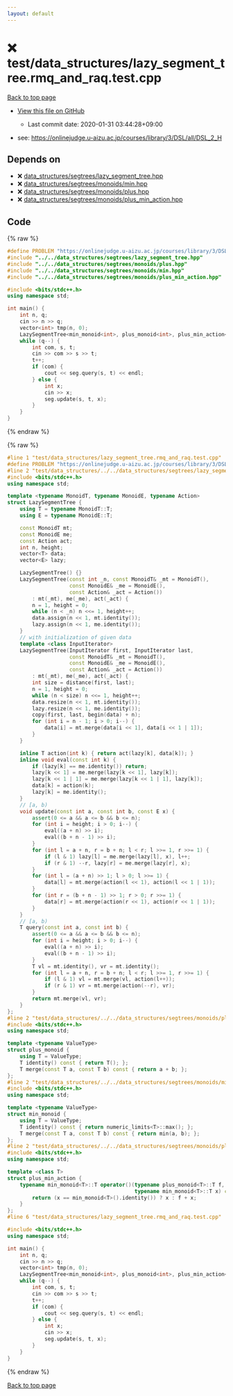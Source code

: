 ```yaml
---
layout: default
---
```


<!-- mathjax config similar to math.stackexchange -->
<script type="text/javascript" async
  src="https://cdnjs.cloudflare.com/ajax/libs/mathjax/2.7.5/MathJax.js?config=TeX-MML-AM_CHTML">
</script>
<script type="text/x-mathjax-config">
  MathJax.Hub.Config({
    TeX: { equationNumbers: { autoNumber: "AMS" }},
    tex2jax: {
      inlineMath: [ ['$','$'] ],
      processEscapes: true
    },
    "HTML-CSS": { matchFontHeight: false },
    displayAlign: "left",
    displayIndent: "2em"
  });
</script>

<script type="text/javascript" src="https://cdnjs.cloudflare.com/ajax/libs/jquery/3.4.1/jquery.min.js"></script>
<script src="https://cdn.jsdelivr.net/npm/jquery-balloon-js@1.1.2/jquery.balloon.min.js" integrity="sha256-ZEYs9VrgAeNuPvs15E39OsyOJaIkXEEt10fzxJ20+2I=" crossorigin="anonymous"></script>
<script type="text/javascript" src="../../../assets/js/copy-button.js"></script>
<link rel="stylesheet" href="../../../assets/css/copy-button.css" />


# :x: test/data_structures/lazy_segment_tree.rmq_and_raq.test.cpp

<a href="../../../index.html">Back to top page</a>

* <a href="{{ site.github.repository_url }}/blob/master/test/data_structures/lazy_segment_tree.rmq_and_raq.test.cpp">View this file on GitHub</a>
    - Last commit date: 2020-01-31 03:44:28+09:00


* see: <a href="https://onlinejudge.u-aizu.ac.jp/courses/library/3/DSL/all/DSL_2_H">https://onlinejudge.u-aizu.ac.jp/courses/library/3/DSL/all/DSL_2_H</a>


## Depends on

* :x: <a href="../../../library/data_structures/segtrees/lazy_segment_tree.hpp.html">data_structures/segtrees/lazy_segment_tree.hpp</a>
* :x: <a href="../../../library/data_structures/segtrees/monoids/min.hpp.html">data_structures/segtrees/monoids/min.hpp</a>
* :x: <a href="../../../library/data_structures/segtrees/monoids/plus.hpp.html">data_structures/segtrees/monoids/plus.hpp</a>
* :x: <a href="../../../library/data_structures/segtrees/monoids/plus_min_action.hpp.html">data_structures/segtrees/monoids/plus_min_action.hpp</a>


## Code

<a id="unbundled"></a>
{% raw %}
```cpp
#define PROBLEM "https://onlinejudge.u-aizu.ac.jp/courses/library/3/DSL/all/DSL_2_H"
#include "../../data_structures/segtrees/lazy_segment_tree.hpp"
#include "../../data_structures/segtrees/monoids/plus.hpp"
#include "../../data_structures/segtrees/monoids/min.hpp"
#include "../../data_structures/segtrees/monoids/plus_min_action.hpp"

#include <bits/stdc++.h>
using namespace std;

int main() {
    int n, q;
    cin >> n >> q;
    vector<int> tmp(n, 0);
    LazySegmentTree<min_monoid<int>, plus_monoid<int>, plus_min_action<int>> seg(begin(tmp), end(tmp));
    while (q--) {
        int com, s, t;
        cin >> com >> s >> t;
        t++;
        if (com) {
            cout << seg.query(s, t) << endl;
        } else {
            int x;
            cin >> x;
            seg.update(s, t, x);
        }
    }
}
```
{% endraw %}

<a id="bundled"></a>
{% raw %}
```cpp
#line 1 "test/data_structures/lazy_segment_tree.rmq_and_raq.test.cpp"
#define PROBLEM "https://onlinejudge.u-aizu.ac.jp/courses/library/3/DSL/all/DSL_2_H"
#line 2 "test/data_structures/../../data_structures/segtrees/lazy_segment_tree.hpp"
#include <bits/stdc++.h>
using namespace std;

template <typename MonoidT, typename MonoidE, typename Action>
struct LazySegmentTree {
    using T = typename MonoidT::T;
    using E = typename MonoidE::T;

    const MonoidT mt;
    const MonoidE me;
    const Action act;
    int n, height;
    vector<T> data;
    vector<E> lazy;

    LazySegmentTree() {}
    LazySegmentTree(const int _n, const MonoidT& _mt = MonoidT(),
                    const MonoidE& _me = MonoidE(),
                    const Action& _act = Action())
        : mt(_mt), me(_me), act(_act) {
        n = 1, height = 0;
        while (n < _n) n <<= 1, height++;
        data.assign(n << 1, mt.identity());
        lazy.assign(n << 1, me.identity());
    }
    // with initialization of given data
    template <class InputIterator>
    LazySegmentTree(InputIterator first, InputIterator last,
                    const MonoidT& _mt = MonoidT(),
                    const MonoidE& _me = MonoidE(),
                    const Action& _act = Action())
        : mt(_mt), me(_me), act(_act) {
        int size = distance(first, last);
        n = 1, height = 0;
        while (n < size) n <<= 1, height++;
        data.resize(n << 1, mt.identity());
        lazy.resize(n << 1, me.identity());
        copy(first, last, begin(data) + n);
        for (int i = n - 1; i > 0; i--) {
            data[i] = mt.merge(data[i << 1], data[i << 1 | 1]);
        }
    }

    inline T action(int k) { return act(lazy[k], data[k]); }
    inline void eval(const int k) {
        if (lazy[k] == me.identity()) return;
        lazy[k << 1] = me.merge(lazy[k << 1], lazy[k]);
        lazy[k << 1 | 1] = me.merge(lazy[k << 1 | 1], lazy[k]);
        data[k] = action(k);
        lazy[k] = me.identity();
    }
    // [a, b)
    void update(const int a, const int b, const E x) {
        assert(0 <= a && a <= b && b <= n);
        for (int i = height; i > 0; i--) {
            eval((a + n) >> i);
            eval((b + n - 1) >> i);
        }
        for (int l = a + n, r = b + n; l < r; l >>= 1, r >>= 1) {
            if (l & 1) lazy[l] = me.merge(lazy[l], x), l++;
            if (r & 1) --r, lazy[r] = me.merge(lazy[r], x);
        }
        for (int l = (a + n) >> 1; l > 0; l >>= 1) {
            data[l] = mt.merge(action(l << 1), action(l << 1 | 1));
        }
        for (int r = (b + n - 1) >> 1; r > 0; r >>= 1) {
            data[r] = mt.merge(action(r << 1), action(r << 1 | 1));
        }
    }
    // [a, b)
    T query(const int a, const int b) {
        assert(0 <= a && a <= b && b <= n);
        for (int i = height; i > 0; i--) {
            eval((a + n) >> i);
            eval((b + n - 1) >> i);
        }
        T vl = mt.identity(), vr = mt.identity();
        for (int l = a + n, r = b + n; l < r; l >>= 1, r >>= 1) {
            if (l & 1) vl = mt.merge(vl, action(l++));
            if (r & 1) vr = mt.merge(action(--r), vr);
        }
        return mt.merge(vl, vr);
    }
};
#line 2 "test/data_structures/../../data_structures/segtrees/monoids/plus.hpp"
#include <bits/stdc++.h>
using namespace std;

template <typename ValueType>
struct plus_monoid {
    using T = ValueType;
    T identity() const { return T(); };
    T merge(const T a, const T b) const { return a + b; };
};
#line 2 "test/data_structures/../../data_structures/segtrees/monoids/min.hpp"
#include <bits/stdc++.h>
using namespace std;

template <typename ValueType>
struct min_monoid {
    using T = ValueType;
    T identity() const { return numeric_limits<T>::max(); };
    T merge(const T a, const T b) const { return min(a, b); };
};
#line 2 "test/data_structures/../../data_structures/segtrees/monoids/plus_min_action.hpp"
#include <bits/stdc++.h>
using namespace std;

template <class T>
struct plus_min_action {
    typename min_monoid<T>::T operator()(typename plus_monoid<T>::T f,
                                         typename min_monoid<T>::T x) const {
        return (x == min_monoid<T>().identity()) ? x : f + x;
    }
};
#line 6 "test/data_structures/lazy_segment_tree.rmq_and_raq.test.cpp"

#include <bits/stdc++.h>
using namespace std;

int main() {
    int n, q;
    cin >> n >> q;
    vector<int> tmp(n, 0);
    LazySegmentTree<min_monoid<int>, plus_monoid<int>, plus_min_action<int>> seg(begin(tmp), end(tmp));
    while (q--) {
        int com, s, t;
        cin >> com >> s >> t;
        t++;
        if (com) {
            cout << seg.query(s, t) << endl;
        } else {
            int x;
            cin >> x;
            seg.update(s, t, x);
        }
    }
}

```
{% endraw %}

<a href="../../../index.html">Back to top page</a>

